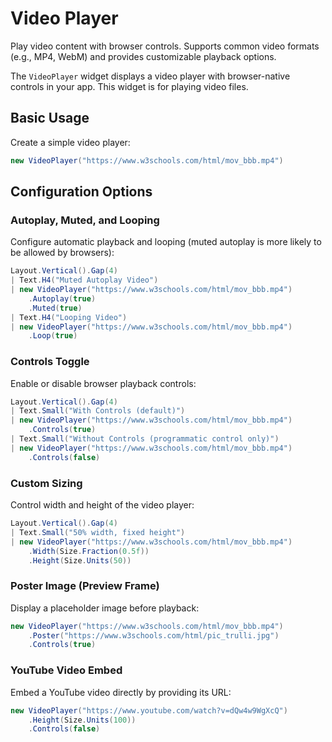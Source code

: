 # Video Player

<Ingress>
Play video content with browser controls. Supports common video formats (e.g., MP4, WebM) and provides customizable playback options.
</Ingress>

The `VideoPlayer` widget displays a video player with browser-native controls in your app. This widget is for playing video files.

## Basic Usage

Create a simple video player:

```csharp demo-below
new VideoPlayer("https://www.w3schools.com/html/mov_bbb.mp4")
```

## Configuration Options

### Autoplay, Muted, and Looping

Configure automatic playback and looping (muted autoplay is more likely to be allowed by browsers):

```csharp demo-tabs
Layout.Vertical().Gap(4)
| Text.H4("Muted Autoplay Video")
| new VideoPlayer("https://www.w3schools.com/html/mov_bbb.mp4")
    .Autoplay(true)
    .Muted(true)
| Text.H4("Looping Video")
| new VideoPlayer("https://www.w3schools.com/html/mov_bbb.mp4")
    .Loop(true)
```

### Controls Toggle

Enable or disable browser playback controls:

```csharp demo-tabs
Layout.Vertical().Gap(4)
| Text.Small("With Controls (default)")
| new VideoPlayer("https://www.w3schools.com/html/mov_bbb.mp4")
    .Controls(true)
| Text.Small("Without Controls (programmatic control only)")
| new VideoPlayer("https://www.w3schools.com/html/mov_bbb.mp4")
    .Controls(false)
```

### Custom Sizing

Control width and height of the video player:

```csharp demo-tabs
Layout.Vertical().Gap(4)
| Text.Small("50% width, fixed height")
| new VideoPlayer("https://www.w3schools.com/html/mov_bbb.mp4")
    .Width(Size.Fraction(0.5f))
    .Height(Size.Units(50))
```

### Poster Image (Preview Frame)

Display a placeholder image before playback:

```csharp demo-tabs
new VideoPlayer("https://www.w3schools.com/html/mov_bbb.mp4")
    .Poster("https://www.w3schools.com/html/pic_trulli.jpg")
    .Controls(true)
```

### YouTube Video Embed

Embed a YouTube video directly by providing its URL:

```csharp demo-tabs
new VideoPlayer("https://www.youtube.com/watch?v=dQw4w9WgXcQ")
    .Height(Size.Units(100))
    .Controls(false)
```

<WidgetDocs Type="Ivy.VideoPlayer" ExtensionTypes="Ivy.VideoPlayerExtensions" SourceUrl="https://github.com/Ivy-Interactive/Ivy-Framework/blob/main/Ivy/Widgets/Primitives/VideoPlayer.cs"/>

